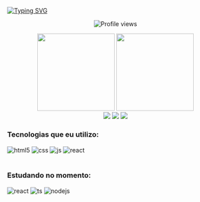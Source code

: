 [![Typing SVG](https://readme-typing-svg.herokuapp.com/?color=70A4FC&size=35&center=true&vCenter=true&width=1000&lines=Olá!+Meu+nome+é+Gabryel+Boer;Seja+bem-vindo!+:%29)](https://git.io/typing-svg)

<p align="center"> <img src="https://komarev.com/ghpvc/?username=gabryelboer&color=70A4FC" alt="Profile views" /> </p>

<div align=center>
  <img height="180em" src="https://github-readme-stats.vercel.app/api?username=gabryelboer&show_icons=true&theme=tokyonight&count_private=true" />
  <img height="180em" src="https://github-readme-stats.vercel.app/api/top-langs/?username=gabryelboer&layout=compact&theme=tokyonight" />
</div>

<div align=center>
  <a href="https://www.linkedin.com/in/gabryelboer/" target="_blank"><img src="https://img.shields.io/badge/LinkedIn-0077B5?style=for-the-badge&logo=linkedin&logoColor=white"   /></a>
  <a href="https://instagram.com/gabryelboer" target="_blank"><img src="https://img.shields.io/badge/Instagram-E4405F?style=for-the-badge&logo=instagram&logoColor=white" /></a>
  <a href="mailto:gabryel.boer@gmail.com" target="_blank"><img src="https://img.shields.io/badge/Gmail-D14836?style=for-the-badge&logo=gmail&logoColor=white" /></a>
</div>

### Tecnologias que eu utilizo:

<div style="display: inline_block">
  <img align="center" alt="html5" src="https://img.shields.io/badge/HTML5-E34F26?style=for-the-badge&logo=html5&logoColor=white" />
  <img align="center" alt="css" src="https://img.shields.io/badge/CSS3-1572B6?style=for-the-badge&logo=css3&logoColor=white" />
  <img align="center" alt="js" src="https://img.shields.io/badge/JavaScript-F7DF1E?style=for-the-badge&logo=javascript&logoColor=black" />
  <img align="center" alt="react" src="https://img.shields.io/badge/React-20232A?style=for-the-badge&logo=react&logoColor=61DAFB" />
</div><br/>

### Estudando no momento:

<div style="display: inline_block">
  <img align="center" alt="react" src="https://img.shields.io/badge/React-20232A?style=for-the-badge&logo=react&logoColor=61DAFB" />
  <img align="center" alt="ts" src="https://img.shields.io/badge/TypeScript-007ACC?style=for-the-badge&logo=typescript&logoColor=white" />
  <img align="center" alt="nodejs" src="https://img.shields.io/badge/Node.js-43853D?style=for-the-badge&logo=node.js&logoColor=white" />
  
</div><br/>
